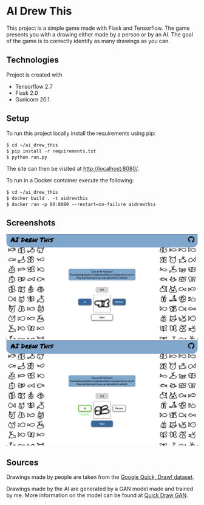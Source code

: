# AI Drew This
This project is a simple game made with Flask and Tensorflow.
The game presents you with a drawing either made by a person or by an AI. The goal of the game is to correctly identify as many drawings as you can.

## Technologies
Project is created with
* Tensorflow 2.7
* Flask 2.0
* Gunicorn 20.1

## Setup
To run this project locally install the requirements using pip:
```
$ cd ~/ai_drew_this
$ pip install -r requirements.txt
$ python run.py
```
The site can then be visited at [http://localhost:8080/](http://localhost:8080/).

To run in a Docker container execute the following:
```
$ cd ~/ai_drew_this
$ docker build . -t aidrewthis
$ docker run -p 80:8080 --restart=on-failure aidrewthis
```

## Screenshots

![screenshot](readme/screenshot-1.png)
![screenshot](readme/screenshot-2.png)

## Sources
Drawings made by people are taken from the [Google Quick, Draw! dataset](https://github.com/googlecreativelab/quickdraw-dataset).

Drawings made by the AI are generated by a GAN model made and trained by me. More information on the model can be found at [Quick Draw GAN](https://github.com/AlexanderMertens/quick_draw_gan).